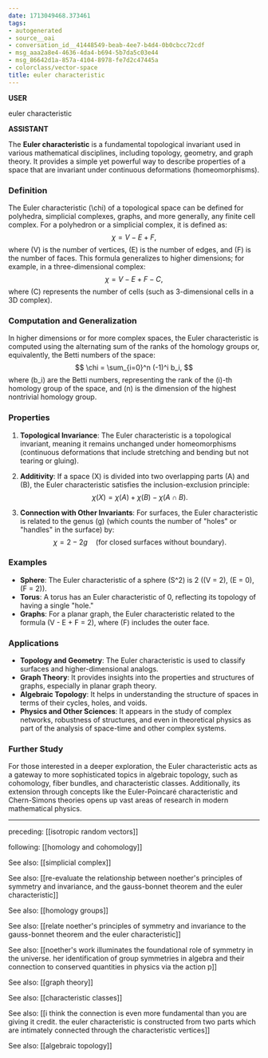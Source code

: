 ```yaml
---
date: 1713049468.373461
tags:
- autogenerated
- source__oai
- conversation_id__41448549-beab-4ee7-b4d4-0b0cbcc72cdf
- msg_aaa2a8e4-4636-4da4-b694-5b7da5c03e44
- msg_86642d1a-857a-4104-8978-fe7d2c47445a
- colorclass/vector-space
title: euler characteristic
---
```


**USER**

euler characteristic


**ASSISTANT**

The **Euler characteristic** is a fundamental topological invariant used in various mathematical disciplines, including topology, geometry, and graph theory. It provides a simple yet powerful way to describe properties of a space that are invariant under continuous deformations (homeomorphisms).

### Definition

The Euler characteristic \(\chi\) of a topological space can be defined for polyhedra, simplicial complexes, graphs, and more generally, any finite cell complex. For a polyhedron or a simplicial complex, it is defined as:
$$
\chi = V - E + F,
$$
where \(V\) is the number of vertices, \(E\) is the number of edges, and \(F\) is the number of faces. This formula generalizes to higher dimensions; for example, in a three-dimensional complex:
$$
\chi = V - E + F - C,
$$
where \(C\) represents the number of cells (such as 3-dimensional cells in a 3D complex).

### Computation and Generalization

In higher dimensions or for more complex spaces, the Euler characteristic is computed using the alternating sum of the ranks of the homology groups or, equivalently, the Betti numbers of the space:
$$
\chi = \sum_{i=0}^n (-1)^i b_i,
$$
where \(b_i\) are the Betti numbers, representing the rank of the \(i\)-th homology group of the space, and \(n\) is the dimension of the highest nontrivial homology group.

### Properties

1. **Topological Invariance**: The Euler characteristic is a topological invariant, meaning it remains unchanged under homeomorphisms (continuous deformations that include stretching and bending but not tearing or gluing).

2. **Additivity**: If a space \(X\) is divided into two overlapping parts \(A\) and \(B\), the Euler characteristic satisfies the inclusion-exclusion principle:
   $$
   \chi(X) = \chi(A) + \chi(B) - \chi(A \cap B).
   $$

3. **Connection with Other Invariants**: For surfaces, the Euler characteristic is related to the genus \(g\) (which counts the number of "holes" or "handles" in the surface) by:
   $$
   \chi = 2 - 2g \quad \text{(for closed surfaces without boundary)}.
   $$

### Examples

- **Sphere**: The Euler characteristic of a sphere \(S^2\) is 2 (\(V = 2\), \(E = 0\), \(F = 2\)).
- **Torus**: A torus has an Euler characteristic of 0, reflecting its topology of having a single "hole."
- **Graphs**: For a planar graph, the Euler characteristic related to the formula \(V - E + F = 2\), where \(F\) includes the outer face.

### Applications

- **Topology and Geometry**: The Euler characteristic is used to classify surfaces and higher-dimensional analogs.
- **Graph Theory**: It provides insights into the properties and structures of graphs, especially in planar graph theory.
- **Algebraic Topology**: It helps in understanding the structure of spaces in terms of their cycles, holes, and voids.
- **Physics and Other Sciences**: It appears in the study of complex networks, robustness of structures, and even in theoretical physics as part of the analysis of space-time and other complex systems.

### Further Study

For those interested in a deeper exploration, the Euler characteristic acts as a gateway to more sophisticated topics in algebraic topology, such as cohomology, fiber bundles, and characteristic classes. Additionally, its extension through concepts like the Euler-Poincaré characteristic and Chern-Simons theories opens up vast areas of research in modern mathematical physics.


---

preceding: [[isotropic random vectors]]  


following: [[homology and cohomology]]

See also: [[simplicial complex]]


See also: [[re-evaluate the relationship between noether's principles of symmetry and invariance, and the gauss-bonnet theorem and the euler characteristic]]


See also: [[homology groups]]


See also: [[relate noether's principles of symmetry and invariance to the gauss-bonnet theorem and the euler characteristic]]


See also: [[noether's work illuminates the foundational role of symmetry in the universe. her identification of group symmetries in algebra and their connection to conserved quantities in physics via the action p]]


See also: [[graph theory]]


See also: [[characteristic classes]]


See also: [[i think the connection is even more fundamental than you are giving it credit. the euler characteristic is constructed from two parts which are intimately connected through the characteristic vertices]]


See also: [[algebraic topology]]